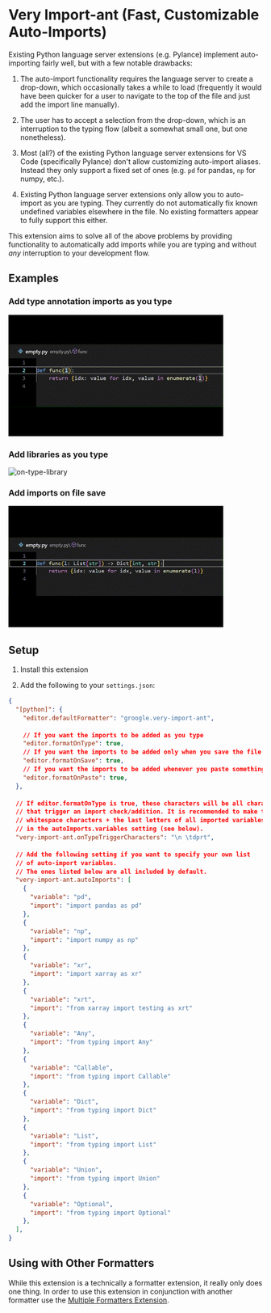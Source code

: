 # Very Import-ant (Fast, Customizable Auto-Imports)

Existing Python language server extensions (e.g. Pylance) implement
auto-importing fairly well, but with a few notable drawbacks:

1. The auto-import functionality requires the language server to
create a drop-down, which occasionally takes a while to load (frequently
it would have been quicker for a user to navigate to the top of the
file and just add the import line manually).

1. The user has to accept a selection from the drop-down, which is an interruption
to the typing flow (albeit a somewhat small one, but one nonetheless).

1. Most (all?) of the existing Python language server extensions for VS Code
(specifically Pylance) don't allow customizing auto-import aliases.
Instead they only support a fixed set of ones (e.g. `pd` for pandas, `np` for
numpy, etc.).

1. Existing Python language server extensions only allow you to auto-import
as you are typing. They currently do not automatically fix known undefined
variables elsewhere in the file. No existing formatters appear to fully
support this either.

This extension aims to solve all of the above problems by providing
functionality to automatically add imports while you are typing and
without *any* interruption to your development flow.

## Examples

### Add type annotation imports as you type

![on-type-type-annotation](./docs/gifs/on-type-type-annotation.gif)

### Add libraries as you type

![on-type-library](./docs/gifs/on-type-library.gif)

### Add imports on file save

![on-save-type-annotations](./docs/gifs/on-save-type-annotation.gif)

## Setup

1. Install this extension

1. Add the following to your `settings.json`:
```json
{
  "[python]": {
    "editor.defaultFormatter": "groogle.very-import-ant",

    // If you want the imports to be added as you type
    "editor.formatOnType": true,
    // If you want the imports to be added only when you save the file
    "editor.formatOnSave": true,
    // If you want the imports to be added whenever you paste something into your editor
    "editor.formatOnPaste": true,
  },

  // If editor.formatOnType is true, these characters will be all characters
  // that trigger an import check/addition. It is recommended to make this
  // whitespace characters + the last letters of all imported variables
  // in the autoImports.variables setting (see below).
  "very-import-ant.onTypeTriggerCharacters": "\n \tdprt",

  // Add the following setting if you want to specify your own list
  // of auto-import variables.
  // The ones listed below are all included by default.
  "very-import-ant.autoImports": [
    {
      "variable": "pd",
      "import": "import pandas as pd"
    },
    {
      "variable": "np",
      "import": "import numpy as np"
    },
    {
      "variable": "xr",
      "import": "import xarray as xr"
    },
    {
      "variable": "xrt",
      "import": "from xarray import testing as xrt"
    },
    {
      "variable": "Any",
      "import": "from typing import Any"
    },
    {
      "variable": "Callable",
      "import": "from typing import Callable"
    },
    {
      "variable": "Dict",
      "import": "from typing import Dict"
    },
    {
      "variable": "List",
      "import": "from typing import List"
    },
    {
      "variable": "Union",
      "import": "from typing import Union"
    },
    {
      "variable": "Optional",
      "import": "from typing import Optional"
    },
  ],
}
```

## Using with Other Formatters

While this extension is a technically a formatter extension, it really only does
one thing. In order to use this extension in conjunction with another formatter
use the [Multiple Formatters Extension](https://marketplace.visualstudio.com/items?itemName=Jota0222.multi-formatter).
